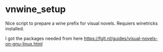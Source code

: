 # vnwine_setup
Nice script to prepare a wine prefix for visual novels. Requiers winetricks installed.

I got the packages needed from here
https://fglt.nl/guides/visual-novels-on-gnu-linux.html
